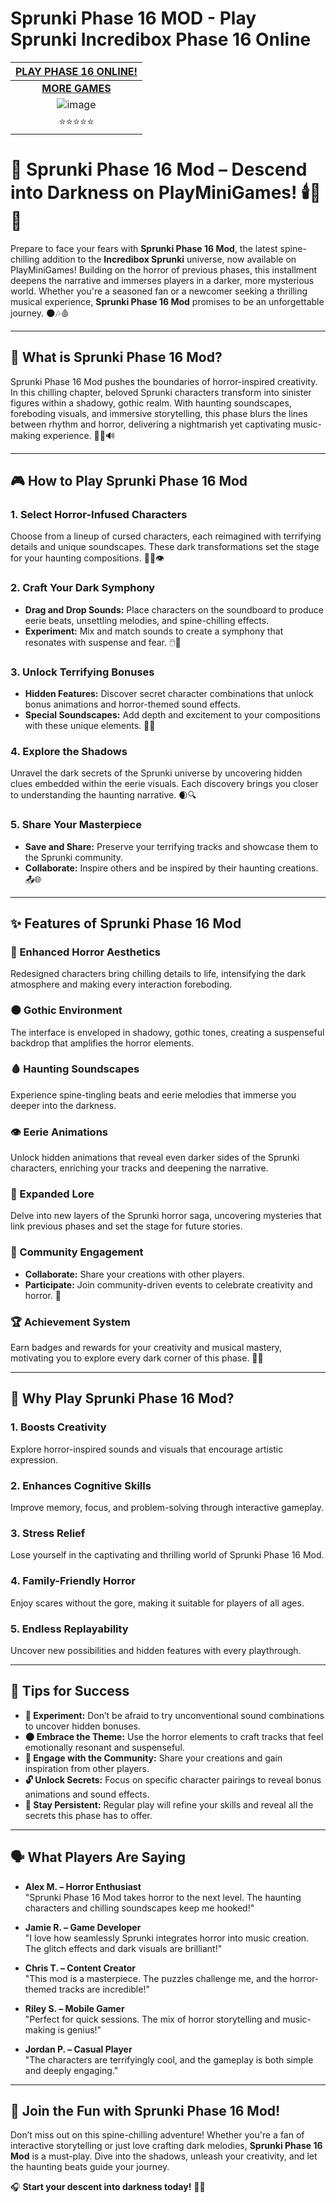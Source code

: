 # Sprunki Phase 16 MOD - Play Sprunki Incredibox Phase 16 Online

| [PLAY PHASE 16 ONLINE!](https://modmeme.com/)           |
|:---------------------------------------:|
| [**MORE GAMES**](https://apkitech.com/) |
| ![image](https://github.com/user-attachments/assets/77f6c3eb-c079-455a-b54d-5f9b695357ae) |
| ⭐⭐⭐⭐⭐                           |

# 🌌 **Sprunki Phase 16 Mod – Descend into Darkness on PlayMiniGames!** 🕯️🔮👻

Prepare to face your fears with **Sprunki Phase 16 Mod**, the latest spine-chilling addition to the **Incredibox Sprunki** universe, now available on PlayMiniGames! Building on the horror of previous phases, this installment deepens the narrative and immerses players in a darker, more mysterious world. Whether you're a seasoned fan or a newcomer seeking a thrilling musical experience, **Sprunki Phase 16 Mod** promises to be an unforgettable journey. 🌑🎶🩸

---

## 🌟 **What is Sprunki Phase 16 Mod?**

Sprunki Phase 16 Mod pushes the boundaries of horror-inspired creativity. In this chilling chapter, beloved Sprunki characters transform into sinister figures within a shadowy, gothic realm. With haunting soundscapes, foreboding visuals, and immersive storytelling, this phase blurs the lines between rhythm and horror, delivering a nightmarish yet captivating music-making experience. 🦇🖤🔊

---

## 🎮 **How to Play Sprunki Phase 16 Mod**

### **1. Select Horror-Infused Characters**
Choose from a lineup of cursed characters, each reimagined with terrifying details and unique soundscapes. These dark transformations set the stage for your haunting compositions. 🧛‍♂️👁️

### **2. Craft Your Dark Symphony**
- **Drag and Drop Sounds:** Place characters on the soundboard to produce eerie beats, unsettling melodies, and spine-chilling effects.
- **Experiment:** Mix and match sounds to create a symphony that resonates with suspense and fear. 🖱️🎼

### **3. Unlock Terrifying Bonuses**
- **Hidden Features:** Discover secret character combinations that unlock bonus animations and horror-themed sound effects.
- **Special Soundscapes:** Add depth and excitement to your compositions with these unique elements. 🎁👻

### **4. Explore the Shadows**
Unravel the dark secrets of the Sprunki universe by uncovering hidden clues embedded within the eerie visuals. Each discovery brings you closer to understanding the haunting narrative. 🌒🔍

### **5. Share Your Masterpiece**
- **Save and Share:** Preserve your terrifying tracks and showcase them to the Sprunki community.
- **Collaborate:** Inspire others and be inspired by their haunting creations. 📤🌐

---

## ✨ **Features of Sprunki Phase 16 Mod**

### **🔮 Enhanced Horror Aesthetics**
Redesigned characters bring chilling details to life, intensifying the dark atmosphere and making every interaction foreboding.

### **🌑 Gothic Environment**
The interface is enveloped in shadowy, gothic tones, creating a suspenseful backdrop that amplifies the horror elements.

### **🩸 Haunting Soundscapes**
Experience spine-tingling beats and eerie melodies that immerse you deeper into the darkness.

### **👁️ Eerie Animations**
Unlock hidden animations that reveal even darker sides of the Sprunki characters, enriching your tracks and deepening the narrative.

### **📜 Expanded Lore**
Delve into new layers of the Sprunki horror saga, uncovering mysteries that link previous phases and set the stage for future stories.

### **👥 Community Engagement**
- **Collaborate:** Share your creations with other players.
- **Participate:** Join community-driven events to celebrate creativity and horror. 🎃

### **🏆 Achievement System**
Earn badges and rewards for your creativity and musical mastery, motivating you to explore every dark corner of this phase. 🏅🎯

---

## 🎉 **Why Play Sprunki Phase 16 Mod?**

### **1. Boosts Creativity**
Explore horror-inspired sounds and visuals that encourage artistic expression.

### **2. Enhances Cognitive Skills**
Improve memory, focus, and problem-solving through interactive gameplay.

### **3. Stress Relief**
Lose yourself in the captivating and thrilling world of Sprunki Phase 16 Mod.

### **4. Family-Friendly Horror**
Enjoy scares without the gore, making it suitable for players of all ages.

### **5. Endless Replayability**
Uncover new possibilities and hidden features with every playthrough.

---

## 🧠 **Tips for Success**

- **🎵 Experiment:** Don’t be afraid to try unconventional sound combinations to uncover hidden bonuses.
- **🌑 Embrace the Theme:** Use the horror elements to craft tracks that feel emotionally resonant and suspenseful.
- **👥 Engage with the Community:** Share your creations and gain inspiration from other players.
- **🔓 Unlock Secrets:** Focus on specific character pairings to reveal bonus animations and sound effects.
- **🎯 Stay Persistent:** Regular play will refine your skills and reveal all the secrets this phase has to offer.

---

## 🗣️ **What Players Are Saying**

- **Alex M. – Horror Enthusiast**  
"Sprunki Phase 16 Mod takes horror to the next level. The haunting characters and chilling soundscapes keep me hooked!"  

- **Jamie R. – Game Developer**  
"I love how seamlessly Sprunki integrates horror into music creation. The glitch effects and dark visuals are brilliant!"  

- **Chris T. – Content Creator**  
"This mod is a masterpiece. The puzzles challenge me, and the horror-themed tracks are incredible!"  

- **Riley S. – Mobile Gamer**  
"Perfect for quick sessions. The mix of horror storytelling and music-making is genius!"  

- **Jordan P. – Casual Player**  
"The characters are terrifyingly cool, and the gameplay is both simple and deeply engaging."  

---

## 🚀 **Join the Fun with Sprunki Phase 16 Mod!**

Don’t miss out on this spine-chilling adventure! Whether you're a fan of interactive storytelling or just love crafting dark melodies, **Sprunki Phase 16 Mod** is a must-play. Dive into the shadows, unleash your creativity, and let the haunting beats guide your journey.

🎧 **Start your descent into darkness today!** 🌌👻
